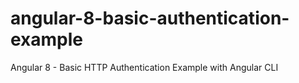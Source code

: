 # angular-8-basic-authentication-example

Angular 8 - Basic HTTP Authentication Example with Angular CLI
